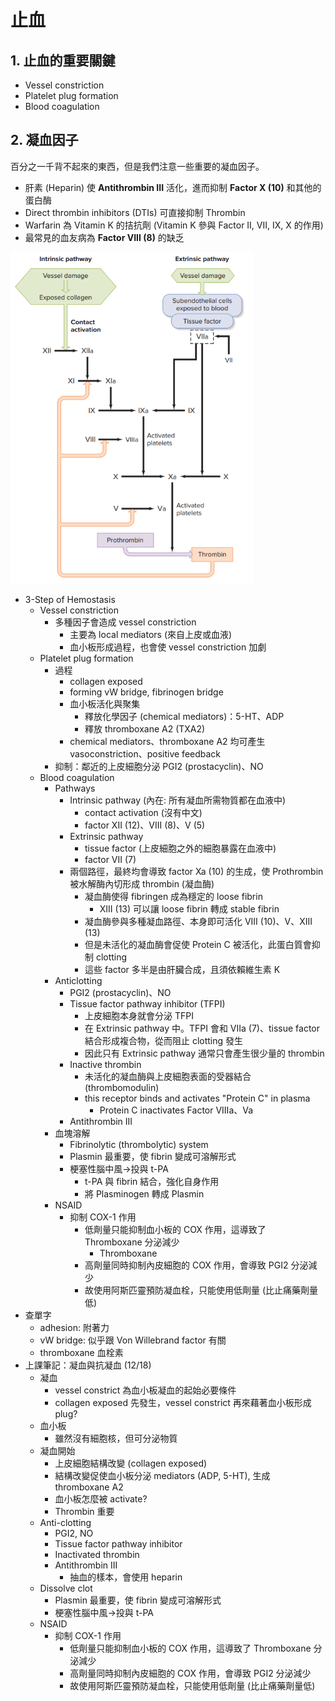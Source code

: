 # 止血

## 1. 止血的重要關鍵

- Vessel constriction
- Platelet plug formation
- Blood coagulation



## 2. 凝血因子

百分之一千背不起來的東西，但是我們注意一些重要的凝血因子。

- 肝素 (Heparin) 使 **Antithrombin III** 活化，進而抑制 **Factor X (10)** 和其他的蛋白酶
- Direct thrombin inhibitors (DTIs) 可直接抑制 Thrombin
- Warfarin 為 Vitamin K 的拮抗劑 (Vitamin K 參與 Factor II, VII, IX, X 的作用)
- 最常見的血友病為 **Factor VIII (8)** 的缺乏

<img src="07_Hemostasis.assets/image-20210905010203365.png" alt="image-20210905010203365" style="zoom:67%;" />

- 3-Step of Hemostasis
  - Vessel constriction
    - 多種因子會造成 vessel constriction
      - 主要為 local mediators (來自上皮或血液)
      - 血小板形成過程，也會使 vessel constriction 加劇
  - Platelet plug formation
    - 過程
      - collagen exposed
      - forming vW bridge, fibrinogen bridge
      - 血小板活化與聚集
        - 釋放化學因子 (chemical mediators)：5-HT、ADP
        - 釋放 thromboxane A2 (TXA2)
      - chemical mediators、thromboxane A2 均可產生 vasoconstriction、positive feedback
    - 抑制：鄰近的上皮細胞分泌 PGI2 (prostacyclin)、NO
  - Blood coagulation
    - Pathways
      - Intrinsic pathway (內在: 所有凝血所需物質都在血液中)
        - contact activation (沒有中文)
        - factor XII (12)、VIII (8)、V (5)
      - Extrinsic pathway
        - tissue factor (上皮細胞之外的細胞暴露在血液中)
        - factor VII (7)
      - 兩個路徑，最終均會導致 factor Xa (10) 的生成，使 Prothrombin 被水解酶內切形成 thrombin (凝血酶)
        - 凝血酶使得 fibringen 成為穩定的 loose fibrin
          - XIII (13) 可以讓 loose fibrin 轉成 stable fibrin
        - 凝血酶參與多種凝血路徑、本身即可活化 VIII (10)、V、XIII (13)
        - 但是未活化的凝血酶會促使 Protein C 被活化，此蛋白質會抑制 clotting
        - 這些 factor 多半是由肝臟合成，且須依賴維生素 K
    - Anticlotting
      - PGI2 (prostacyclin)、NO
      - Tissue factor pathway inhibitor (TFPI)
        - 上皮細胞本身就會分泌 TFPI
        - 在 Extrinsic pathway 中。TFPI 會和 VIIa (7)、tissue factor 結合形成複合物，從而阻止 clotting 發生
        - 因此只有 Extrinsic pathway 通常只會產生很少量的 thrombin
      - Inactive thrombin
        - 未活化的凝血酶與上皮細胞表面的受器結合 (thrombomodulin)
        - this receptor binds and activates "Protein C" in plasma
          - Protein C inactivates Factor VIIIa、Va
      - Antithrombin III
    - 血塊溶解
      - Fibrinolytic (thrombolytic) system
      - Plasmin 最重要，使 fibrin 變成可溶解形式
      - 梗塞性腦中風→投與 t-PA
        - t-PA 與 fibrin 結合，強化自身作用
        - 將 Plasminogen 轉成 Plasmin
    - NSAID
      - 抑制 COX-1 作用
        - 低劑量只能抑制血小板的 COX 作用，這導致了 Thromboxane 分泌減少
          - Thromboxane
        - 高劑量同時抑制內皮細胞的 COX 作用，會導致 PGI2 分泌減少
        - 故使用阿斯匹靈預防凝血栓，只能使用低劑量 (比止痛藥劑量低)
- 查單字
  - adhesion: 附著力
  - vW bridge: 似乎跟 Von Willebrand factor 有關
  - thromboxane 血栓素
- 上課筆記：凝血與抗凝血 (12/18)
  - 凝血
    - vessel constrict 為血小板凝血的起始必要條件
    - collagen exposed 先發生，vessel constrict 再來藉著血小板形成 plug?
  - 血小板
    - 雖然沒有細胞核，但可分泌物質
  - 凝血開始
    - 上皮細胞結構改變 (collagen exposed)
    - 結構改變促使血小板分泌 mediators (ADP, 5-HT), 生成 thromboxane A2
    - 血小板怎麼被 activate?
    - Thrombin 重要
  - Anti-clotting
    - PGI2, NO
    - Tissue factor pathway inhibitor
    - Inactivated thrombin
    - Antithrombin III
      - 抽血的樣本，會使用 heparin
  - Dissolve clot
    - Plasmin 最重要，使 fibrin 變成可溶解形式
    - 梗塞性腦中風→投與 t-PA
  - NSAID
    - 抑制 COX-1 作用
      - 低劑量只能抑制血小板的 COX 作用，這導致了 Thromboxane 分泌減少
      - 高劑量同時抑制內皮細胞的 COX 作用，會導致 PGI2 分泌減少
      - 故使用阿斯匹靈預防凝血栓，只能使用低劑量 (比止痛藥劑量低)